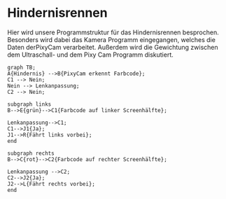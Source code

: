# Hindernisrennen
Hier wird unsere Programmstruktur für das Hindernisrennen besprochen. Besonders wird dabei das Kamera Programm eingegangen, welches die Daten derPixyCam verarbeitet. Außerdem wird die Gewichtung zwischen dem Ultraschall- und dem Pixy Cam Programm diskutiert.

```mermaid
graph TB;
A{Hindernis} -->B{PixyCam erkennt Farbcode};
C1 --> Nein;
Nein --> Lenkanpassung;
C2 --> Nein; 

subgraph links
B-->E{grün}-->C1{Farbcode auf linker Screenhälfte};

Lenkanpassung-->C1;
C1-->J1{Ja};
J1-->R{Fährt links vorbei};
end

subgraph rechts
B-->C{rot}-->C2{Farbcode auf rechter Screenhälfte};

Lenkanpassung -->C2;
C2-->J2{Ja};
J2-->L{Fährt rechts vorbei};
end
```

